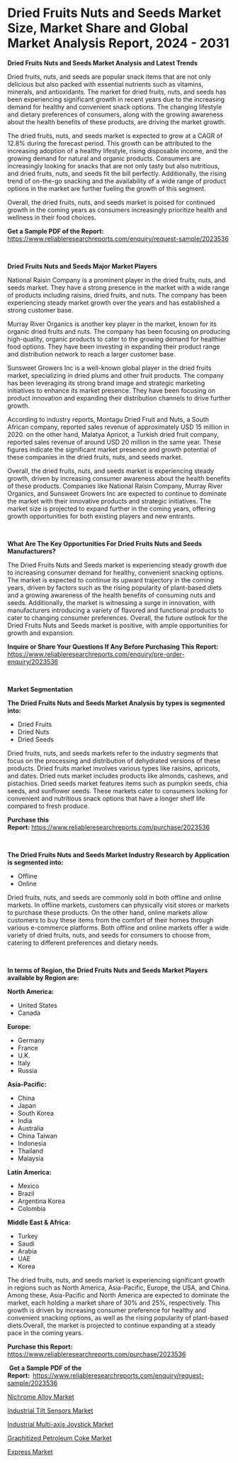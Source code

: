 <p><h1>Dried Fruits Nuts and Seeds Market Size, Market Share and Global Market Analysis Report, 2024 - 2031</h1></p><p><strong>Dried Fruits Nuts and Seeds Market Analysis and Latest Trends</strong></p>
<p><p>Dried fruits, nuts, and seeds are popular snack items that are not only delicious but also packed with essential nutrients such as vitamins, minerals, and antioxidants. The market for dried fruits, nuts, and seeds has been experiencing significant growth in recent years due to the increasing demand for healthy and convenient snack options. The changing lifestyle and dietary preferences of consumers, along with the growing awareness about the health benefits of these products, are driving the market growth.</p><p>The dried fruits, nuts, and seeds market is expected to grow at a CAGR of 12.8% during the forecast period. This growth can be attributed to the increasing adoption of a healthy lifestyle, rising disposable income, and the growing demand for natural and organic products. Consumers are increasingly looking for snacks that are not only tasty but also nutritious, and dried fruits, nuts, and seeds fit the bill perfectly. Additionally, the rising trend of on-the-go snacking and the availability of a wide range of product options in the market are further fueling the growth of this segment.</p><p>Overall, the dried fruits, nuts, and seeds market is poised for continued growth in the coming years as consumers increasingly prioritize health and wellness in their food choices.</p></p>
<p><strong>Get a Sample PDF of the Report:&nbsp;</strong> <a href="https://www.reliableresearchreports.com/enquiry/request-sample/2023536">https://www.reliableresearchreports.com/enquiry/request-sample/2023536</a></p>
<p>&nbsp;</p>
<p><strong>Dried Fruits Nuts and Seeds Major Market Players</strong></p>
<p><p>National Raisin Company is a prominent player in the dried fruits, nuts, and seeds market. They have a strong presence in the market with a wide range of products including raisins, dried fruits, and nuts. The company has been experiencing steady market growth over the years and has established a strong customer base.</p><p>Murray River Organics is another key player in the market, known for its organic dried fruits and nuts. The company has been focusing on producing high-quality, organic products to cater to the growing demand for healthier food options. They have been investing in expanding their product range and distribution network to reach a larger customer base.</p><p>Sunsweet Growers Inc is a well-known global player in the dried fruits market, specializing in dried plums and other fruit products. The company has been leveraging its strong brand image and strategic marketing initiatives to enhance its market presence. They have been focusing on product innovation and expanding their distribution channels to drive further growth.</p><p>According to industry reports, Montagu Dried Fruit and Nuts, a South African company, reported sales revenue of approximately USD 15 million in 2020. on the other hand, Malatya Apricot, a Turkish dried fruit company, reported sales revenue of around USD 20 million in the same year. These figures indicate the significant market presence and growth potential of these companies in the dried fruits, nuts, and seeds market.</p><p>Overall, the dried fruits, nuts, and seeds market is experiencing steady growth, driven by increasing consumer awareness about the health benefits of these products. Companies like National Raisin Company, Murray River Organics, and Sunsweet Growers Inc are expected to continue to dominate the market with their innovative products and strategic initiatives. The market size is projected to expand further in the coming years, offering growth opportunities for both existing players and new entrants.</p></p>
<p>&nbsp;</p>
<p><strong>What Are The Key Opportunities For Dried Fruits Nuts and Seeds Manufacturers?</strong></p>
<p><p>The Dried Fruits Nuts and Seeds market is experiencing steady growth due to increasing consumer demand for healthy, convenient snacking options. The market is expected to continue its upward trajectory in the coming years, driven by factors such as the rising popularity of plant-based diets and a growing awareness of the health benefits of consuming nuts and seeds. Additionally, the market is witnessing a surge in innovation, with manufacturers introducing a variety of flavored and functional products to cater to changing consumer preferences. Overall, the future outlook for the Dried Fruits Nuts and Seeds market is positive, with ample opportunities for growth and expansion.</p></p>
<p><strong>Inquire or Share Your Questions If Any Before Purchasing This Report:</strong> <a href="https://www.reliableresearchreports.com/enquiry/pre-order-enquiry/2023536">https://www.reliableresearchreports.com/enquiry/pre-order-enquiry/2023536</a></p>
<p>&nbsp;</p>
<p><strong>Market Segmentation</strong></p>
<p><strong>The Dried Fruits Nuts and Seeds Market Analysis by types is segmented into:</strong></p>
<p><ul><li>Dried Fruits</li><li>Dried Nuts</li><li>Dried Seeds</li></ul></p>
<p><p>Dried fruits, nuts, and seeds markets refer to the industry segments that focus on the processing and distribution of dehydrated versions of these products. Dried fruits market involves various types like raisins, apricots, and dates. Dried nuts market includes products like almonds, cashews, and pistachios. Dried seeds market features items such as pumpkin seeds, chia seeds, and sunflower seeds. These markets cater to consumers looking for convenient and nutritious snack options that have a longer shelf life compared to fresh produce.</p></p>
<p><strong>Purchase this Report:&nbsp;</strong><a href="https://www.reliableresearchreports.com/purchase/2023536">https://www.reliableresearchreports.com/purchase/2023536</a></p>
<p>&nbsp;</p>
<p><strong>The Dried Fruits Nuts and Seeds Market Industry Research by Application is segmented into:</strong></p>
<p><ul><li>Offline</li><li>Online</li></ul></p>
<p><p>Dried fruits, nuts, and seeds are commonly sold in both offline and online markets. In offline markets, customers can physically visit stores or markets to purchase these products. On the other hand, online markets allow customers to buy these items from the comfort of their homes through various e-commerce platforms. Both offline and online markets offer a wide variety of dried fruits, nuts, and seeds for consumers to choose from, catering to different preferences and dietary needs.</p></p>
<p>&nbsp;</p>
<p><strong>In terms of Region, the Dried Fruits Nuts and Seeds Market Players available by Region are:</strong></p>
<p>
    <p> <strong> North America: </strong>
        <ul>
            <li>United States</li>
            <li>Canada</li>
        </ul>
        </p> 
    <p> <strong> Europe: </strong>
        <ul>
            <li>Germany</li>
            <li>France</li>
            <li>U.K.</li>
            <li>Italy</li>
            <li>Russia</li>
        </ul>
        </p> 
    <p> <strong> Asia-Pacific: </strong>
        <ul>
            <li>China</li>
            <li>Japan</li>
            <li>South Korea</li>
            <li>India</li>
            <li>Australia</li>
            <li>China Taiwan</li>
            <li>Indonesia</li>
            <li>Thailand</li>
            <li>Malaysia</li>
        </ul>
        </p> 
    <p> <strong> Latin America: </strong>
        <ul>
            <li>Mexico</li>
            <li>Brazil</li>
            <li>Argentina Korea</li>
            <li>Colombia</li>
        </ul>
        </p> 
    <p> <strong> Middle East & Africa: </strong>
        <ul>
            <li>Turkey</li>
            <li>Saudi</li>
            <li>Arabia</li>
            <li>UAE</li>
            <li>Korea</li>
        </ul>
    </p>
    </p>
<p><p>The dried fruits, nuts, and seeds market is experiencing significant growth in regions such as North America, Asia-Pacific, Europe, the USA, and China. Among these, Asia-Pacific and North America are expected to dominate the market, each holding a market share of 30% and 25%, respectively. This growth is driven by increasing consumer preference for healthy and convenient snacking options, as well as the rising popularity of plant-based diets.Overall, the market is projected to continue expanding at a steady pace in the coming years.</p></p>
<p><strong>Purchase this Report: </strong><a href="https://www.reliableresearchreports.com/purchase/2023536">https://www.reliableresearchreports.com/purchase/2023536</a></p>
<p>&nbsp;<strong>Get a Sample PDF of the Report:&nbsp;&nbsp;</strong><a href="https://www.reliableresearchreports.com/enquiry/request-sample/2023536">https://www.reliableresearchreports.com/enquiry/request-sample/2023536</a></p>
<p><strong></strong></p>
<p><p><a href="https://military-diascia-e68.notion.site/Nichrome-Alloy-Market-Analysis-and-Market-Size-Global-Industry-Overview-Market-Segmentation-and-Fo-21ac5393f21a4127bf05d343776880fb">Nichrome Alloy Market</a></p><p><a href="https://view.publitas.com/reportprime-1/industrial-tilt-sensors-market-offer-valuable-insights-into-market-size-market-share-market-trends-and-projections-spanning-from-2024-to-2031/">Industrial Tilt Sensors Market</a></p><p><a href="https://view.publitas.com/reportprime-1/industrial-multi-axis-joystick-market-size-global-industry-overview-market-segmentation-and-forecast-2024-to-2031/">Industrial Multi-axis Joystick Market</a></p><p><a href="https://sudsy-motorcycle-bbc.notion.site/Graphitized-Petroleum-Coke-Market-Offers-Provide-Insightful-Data-for-the-Time-Period-from-2024-to-20-74e16e6fbd43471ba88f206c3601e597">Graphitized Petroleum Coke Market</a></p><p><a href="https://meowing-canidae-761.notion.site/Express-Market-Size-Market-Trends-and-Growth-Outlook-forecasted-for-period-from-2024-to-2031-2df5433de49b47d6b9dc47efdc5cb32f">Express Market</a></p></p>